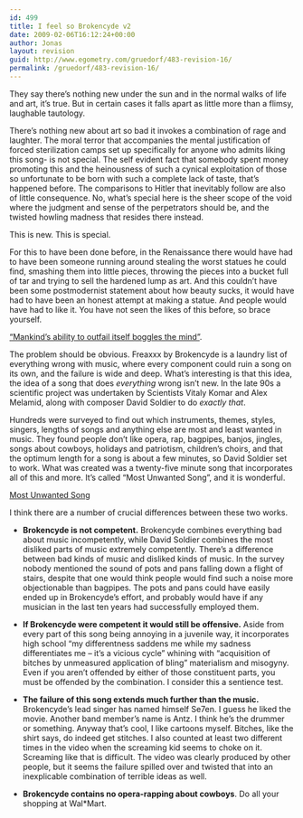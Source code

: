 ```yaml
---
id: 499
title: I feel so Brokencyde v2
date: 2009-02-06T16:12:24+00:00
author: Jonas
layout: revision
guid: http://www.egometry.com/gruedorf/483-revision-16/
permalink: /gruedorf/483-revision-16/
---
```

They say there&#8217;s nothing new under the sun and in the normal walks of life and art, it&#8217;s true. But in certain cases it falls apart as little more than a flimsy, laughable tautology.

There&#8217;s nothing new about art so bad it invokes a combination of rage and laughter. The moral terror that accompanies the mental justification of forced sterilization camps set up specifically for anyone who admits liking this song- is not special. The self evident fact that somebody spent money promoting this and the heinousness of such a cynical exploitation of those so unfortunate to be born with such a complete lack of taste, that&#8217;s happened before. The comparisons to Hitler that inevitably follow are also of little consequence. No, what&#8217;s special here is the sheer scope of the void where the judgment and sense of the perpetrators should be, and the twisted howling madness that resides there instead.

This is new. This is special.

For this to have been done before, in the Renaissance there would have had to have been someone running around stealing the worst statues he could find, smashing them into little pieces, throwing the pieces into a bucket full of tar and trying to sell the hardened lump as art. And this couldn&#8217;t have been some postmodernist statement about how beauty sucks, it would have had to have been an honest attempt at making a statue. And people would have had to like it. You have not seen the likes of this before, so brace yourself.

  
[&#8220;Mankind&#8217;s ability to outfail itself boggles the mind&#8221;](http://vimeo.com/1651661).

The problem should be obvious. Freaxxx by Brokencyde is a laundry list of everything wrong with music, where every component could ruin a song on its own, and the failure is wide and deep. What&#8217;s interesting is that this idea, the idea of a song that does _everything_ wrong isn&#8217;t new. In the late 90s a scientific project was undertaken by Scientists Vitaly Komar and Alex Melamid, along with composer David Soldier to do _exactly that_.

Hundreds were surveyed to find out which instruments, themes, styles, singers, lengths of songs and anything else are most and least wanted in music. They found people don&#8217;t like opera, rap, bagpipes, banjos, jingles, songs about cowboys, holidays and patriotism, children&#8217;s choirs, and that the optimum length for a song is about a few minutes, so David Soldier set to work. What was created was a twenty-five minute song that incorporates all of this and more. It&#8217;s called &#8220;Most Unwanted Song&#8221;, and it is wonderful.

[Most Unwanted Song](http://blog.wired.com/music/files/KomarMelamid_The-Most-UnwantedSong.mp3)

I think there are a number of crucial differences between these two works.

  * **Brokencyde is not competent.** Brokencyde combines everything bad about music incompetently, while David Soldier combines the most disliked parts of music extremely competently. There&#8217;s a difference between bad kinds of music and disliked kinds of music. In the survey nobody mentioned the sound of pots and pans falling down a flight of stairs, despite that one would think people would find such a noise more objectionable than bagpipes. The pots and pans could have easily ended up in Brokencyde&#8217;s effort, and probably would have if any musician in the last ten years had successfully employed them.

  * **If Brokencyde were competent it would still be offensive.** Aside from every part of this song being annoying in a juvenile way, it incorporates high school &#8220;my differentness saddens me while my sadness differentiates me &#8211; it&#8217;s a vicious cycle&#8221; whining with &#8220;acquisition of bitches by unmeasured application of bling&#8221; materialism and misogyny. Even if you aren&#8217;t offended by either of those constituent parts, you must be offended by the combination. I consider this a sentience test.

  * **The failure of this song extends much further than the music.** Brokencyde&#8217;s lead singer has named himself Se7en. I guess he liked the movie. Another band member&#8217;s name is Antz. I think he&#8217;s the drummer or something. Anyway that&#8217;s cool, I like cartoons myself. Bitches, like the shirt says, do indeed get stitches. I also counted at least two different times in the video when the screaming kid seems to choke on it. Screaming like that is difficult. The video was clearly produced by other people, but it seems the failure spilled over and twisted that into an inexplicable combination of terrible ideas as well. 

  * **Brokencyde contains no opera-rapping about cowboys**. Do all your shopping at Wal*Mart.